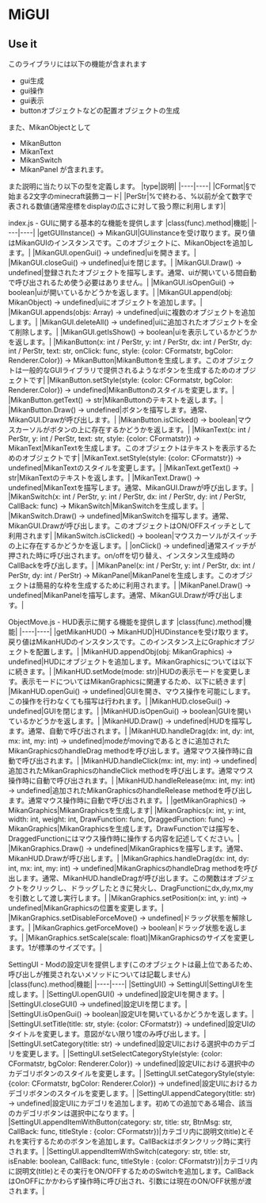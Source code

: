 # MiGUI


## Use it

このライブラリには以下の機能が含まれます
 - gui生成
 - gui操作
 - gui表示
 - buttonオブジェクトなどの配置オブジェクトの生成

また、MikanObjectとして
 - MikanButton
 - MikanText
 - MikanSwitch
 - MikanPanel
が含まれます。

また説明に当たり以下の型を定義します。
|type|説明|
|----|----|
|CFormat|§で始まる2文字のminecraft装飾コード|
|PerStr|%で終わる、%以前が全て数字で表される数値(通常座標をdisplayの広さに対して扱う際に利用します)|

index.js - GUIに関する基本的な機能を提供します
|class(func).method|機能|
|----|----|
|getGUIInstance() -> MikanGUI|GUIinstanceを受け取ります。戻り値はMikanGUIのインスタンスです。このオブジェクトに、MikanObjectを追加します。|
|MikanGUI.openGui() -> undefined|uiを開きます。|
|MikanGUI.closeGui() -> undefined|uiを閉じます。|
|MikanGUI.Draw() -> undefined|登録されたオブジェクトを描写します。通常、uiが開いている間自動で呼び出されるため使う必要はありません。|
|MikanGUI.isOpenGui() -> boolean|uiが開いているかどうかを返します。|
|MikanGUI.append(obj: MikanObject) -> undefined|uiにオブジェクトを追加します。|
|MikanGUI.appends(objs: Array<MikanObject>) -> undefined|uiに複数のオブジェクトを追加します。|
|MikanGUI.deleteAll() -> undefined|uiに追加されたオブジェクトを全て削除します。|
|MikanGUI.getIsShow() -> boolean|uiを表示しているかどうかを返します。|
|MikanButton(x: int / PerStr, y: int / PerStr, dx: int / PerStr, dy: int / PerStr, text: str, onClick: func, style: {color: CFormatstr, bgColor: Renderer.Color}) -> MikanButton|MikanButtonを生成します。このオブジェクトは一般的なGUIライブラリで提供されるようなボタンを生成するためのオブジェクトです|
|MikanButton.setStyle(style: {color: CFormatstr, bgColor: Renderer.Color}) -> undefined|MikanButtonのスタイルを変更します。|
|MikanButton.getText() -> str|MikanButtonのテキストを返します。|
|MikanButton.Draw() -> undefined|ボタンを描写します。通常、MikanGUI.Drawが呼び出します。|
|MikanButton.isClicked() -> boolean|マウスカーソルがボタンの上に存在するかどうかを返します。|
|MikanText(x: int / PerStr, y: int / PerStr, text: str, style: {color: CFormatstr}) -> MikanText|MikanTextを生成します。このオブジェクトはテキストを表示するためのオブジェクトです|
|MikanText.setStyle(style: {color: CFormatstr}) -> undefined|MikanTextのスタイルを変更します。|
|MikanText.getText() -> str|MikanTextのテキストを返します。|
|MikanText.Draw() -> undefined|MikanTextを描写します。通常、MikanGUI.Drawが呼び出します。|
|MikanSwitch(x: int / PerStr, y: int / PerStr, dx: int / PerStr, dy: int / PerStr, CallBack: func) -> MikanSwitch|MikanSwitchを生成します。|
|MikanSwitch.Draw() -> undefined|MikanSwitchを描写します。通常、MikanGUI.Drawが呼び出します。このオブジェクトはON/OFFスイッチとして利用されます|
|MikanSwitch.isClicked() -> boolean|マウスカーソルがスイッチの上に存在するかどうかを返します。|
|onClick() -> undefined|通常スイッチが押された時に呼び出されます。on/offを切り替え、インスタンス生成時のCallBackを呼び出します。|
|MikanPanel(x: int / PerStr, y: int / PerStr, dx: int / PerStr, dy: int / PerStr) -> MikanPanel|MikanPanelを生成します。このオブジェクトは簡易的な枠を生成するために利用されます。|
|MikanPanel.Draw() -> undefined|MikanPanelを描写します。通常、MikanGUI.Drawが呼び出します。|


ObjectMove.js - HUD表示に関する機能を提供します
|class(func).method|機能|
|----|----|
|getMikanHUD() -> MikanHUD|HUDinstanceを受け取ります。戻り値はMikanHUDのインスタンスです。このインスタンス上にGraphicオブジェクトを配置します。|
|MikanHUD.appendObj(obj: MikanGraphics) -> undefined|HUDにオブジェクトを追加します。MikanGraphicsについては以下に続きます。|
|MikanHUD.setMode(mode: str)|HUDの表示モードを変更します。表示モードについてはMikanGraphicsに関連するため、以下に続きます|
|MikanHUD.openGui() -> undefined|GUIを開き、マウス操作を可能にします。この操作を行わなくても描写は行われます。|
|MikanHUD.closeGui() -> undefined|GUIを閉じます。|
|MikanHUD.isOpenGui() -> boolean|GUIを開いているかどうかを返します。|
|MikanHUD.Draw() -> undefined|HUDを描写します。通常、自動で呼び出されます。|
|MikanHUD.handleDrag(dx: int, dy: int, mx: int, my: int) -> undefined|modeがmovingであるときに追加されたMikanGraphicsのhandleDrag methodを呼び出します。通常マウス操作時に自動で呼び出されます。|
|MikanHUD.handleClick(mx: int, my: int) -> undefined|追加されたMikanGraphicsのhandleClick methodを呼び出します。通常マウス操作時に自動で呼び出されます。|
|MikanHUD.handleRelease(mx: int, my: int) -> undefined|追加されたMikanGraphicsのhandleRelease methodを呼び出します。通常マウス操作時に自動で呼び出されます。|
|getMikanGraphics() -> MikanGraphics|MikanGraphicsを生成します|
|MikanGraphics(x: int, y: int, width: int, weight: int, DrawFunction: func, DraggedFunction: func) -> MikanGraphics|MikanGraphicsを生成します。DrawFunctionでは描写を、DraggedFunctionにはマウス操作時に操作する内容を記述してください。|
|MikanGraphics.Draw() -> undefined|MikanGraphicsを描写します。通常、MikanHUD.Drawが呼び出します。|
|MikanGraphics.handleDrag(dx: int, dy: int, mx: int, my: int) -> undefined|MikanGraphicsのhandleDrag methodを呼び出します。通常、MikanHUD.handleDragが呼び出します。この関数はオブジェクトをクリックし、ドラッグしたときに発火し、DragFunctionにdx,dy,mx,myを引数として渡し実行します。|
|MikanGraphics.setPosition(x: int, y: int) -> undefined|MikanGraphicsの位置を変更します。|
|MikanGraphics.setDisableForceMove() -> undefined|ドラッグ状態を解除します。|
|MikanGraphics.getForceMove() -> boolean|ドラッグ状態を返します。|
|MikanGraphics.setScale(scale: float)|MikanGraphicsのサイズを変更します。1が標準のサイズです。|


SettingUI - Modの設定UIを提供します(このオブジェクトは最上位であるため、呼び出しが推奨されないメソッドについては記載しません)
|class(func).method|機能|
|----|----|
|SettingUI() -> SettingUI|SettingUIを生成します。|
|SettingUI.openGUI() -> undefined|設定UIを開きます。|
|SettingUI.closeGUI() -> undefined|設定UIを閉じます。|
|SettingUI.isOpenGui() -> boolean|設定UIを開いているかどうかを返します。|
|SettingUI.setTitle(title: str, style: {color: CFormatstr}) -> undefined|設定UIのタイトルを変更します。意図がない限り1度のみ呼び出します。|
|SettingUI.setCategory(title: str) -> undefined|設定UIにおける選択中のカデゴリを変更します。|
|SettingUI.setSelectCategoryStyle(style: {color: CFormatstr, bgColor: Renderer.Color}) -> undefined|設定UIにおける選択中のカデゴリボタンのスタイルを変更します。|
|SettingUI.setCategoryStyle(style: {color: CFormatstr, bgColor: Renderer.Color}) -> undefined|設定UIにおけるカデゴリボタンのスタイルを変更します。|
|SettingUI.appendCategory(title: str) -> undefined|設定UIにカデゴリを追加します。初めての追加である場合、該当のカデゴリボタンは選択中になります。|
|SettingUI.appendItemWithButton(category: str, title: str, BtnMsg: str, CallBack: func, titleStyle : {color: CFormatstr})|カテゴリ内に説明文(title)とそれを実行するためのボタンを追加します。CallBackはボタンクリック時に実行されます。|
|SettingUI.appendItemWithSwitch(category: str, title: str, isEnable: boolean, CallBack: func, titleStyle : {color: CFormatstr})|カテゴリ内に説明文(title)とその実行をON/OFFするためのSwitchを追加します。CallBackはOnOFFにかかわらず操作時に呼び出され、引数には現在のON/OFF状態が渡されます。|